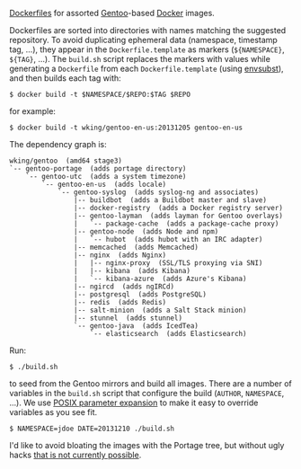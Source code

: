 [Dockerfiles][] for assorted [Gentoo][]-based [Docker][] images.

Dockerfiles are sorted into directories with names matching the
suggested repository.  To avoid duplicating ephemeral data (namespace,
timestamp tag, …), they appear in the `Dockerfile.template` as markers
(`${NAMESPACE}`, `${TAG}`, …).  The `build.sh` script replaces the
markers with values while generating a `Dockerfile` from each
`Dockerfile.template` (using [envsubst][]), and then builds each tag
with:

    $ docker build -t $NAMESPACE/$REPO:$TAG $REPO

for example:

    $ docker build -t wking/gentoo-en-us:20131205 gentoo-en-us

The dependency graph is:

    wking/gentoo  (amd64 stage3)
    `-- gentoo-portage  (adds portage directory)
        `-- gentoo-utc  (adds a system timezone)
            `-- gentoo-en-us  (adds locale)
                `-- gentoo-syslog  (adds syslog-ng and associates)
                    |-- buildbot  (adds a Buildbot master and slave)
                    |-- docker-registry  (adds a Docker registry server)
                    |-- gentoo-layman  (adds layman for Gentoo overlays)
                    |   `-- package-cache  (adds a package-cache proxy)
                    |-- gentoo-node  (adds Node and npm)
                    |   `-- hubot  (adds hubot with an IRC adapter)
                    |-- memcached  (adds Memcached)
                    |-- nginx  (adds Nginx)
                    |   |-- nginx-proxy  (SSL/TLS proxying via SNI)
                    |   |-- kibana  (adds Kibana)
                    |   `-- kibana-azure  (adds Azure's Kibana)
                    |-- ngircd  (adds ngIRCd)
                    |-- postgresql  (adds PostgreSQL)
                    |-- redis  (adds Redis)
                    |-- salt-minion  (adds a Salt Stack minion)
                    |-- stunnel  (adds stunnel)
                    `-- gentoo-java  (adds IcedTea)
                        `-- elasticsearch  (adds Elasticsearch)

Run:

    $ ./build.sh

to seed from the Gentoo mirrors and build all images.  There are a
number of variables in the `build.sh` script that configure the build
(`AUTHOR`, `NAMESPACE`, …).  We use [POSIX parameter
expansion][parameter-expansion] to make it easy to override variables
as you see fit.

    $ NAMESPACE=jdoe DATE=20131210 ./build.sh

I'd like to avoid bloating the images with the Portage tree, but
without ugly hacks [that is not currently possible][3156].

[Docker]: http://www.docker.io/
[Dockerfiles]: http://www.docker.io/learn/dockerfile/
[Gentoo]: http://www.gentoo.org/
[envsubst]: http://www.gnu.org/software/gettext/manual/html_node/envsubst-Invocation.html
[parameter-expansion]: http://pubs.opengroup.org/onlinepubs/9699919799/utilities/V3_chap02.html#tag_18_06_02
[3156]: https://github.com/dotcloud/docker/issues/3156

